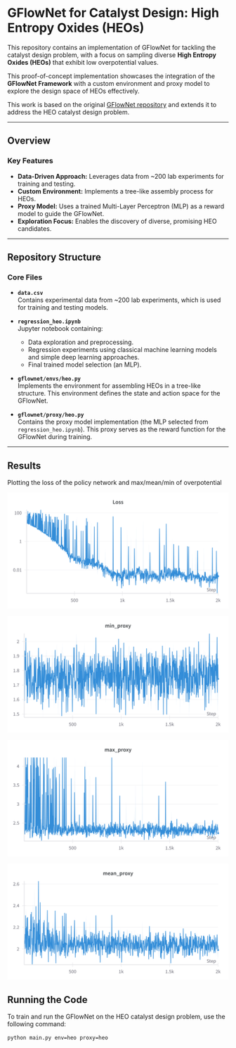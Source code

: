 # GFlowNet for Catalyst Design: High Entropy Oxides (HEOs)

This repository contains an implementation of GFlowNet for tackling the catalyst design problem, with a focus on sampling diverse **High Entropy Oxides (HEOs)** that exhibit low overpotential values.

This proof-of-concept implementation showcases the integration of the **GFlowNet Framework** with a custom environment and proxy model to explore the design space of HEOs effectively.

This work is based on the original [GFlowNet repository](https://github.com/alexhernandezgarcia/gflownet) and extends it to address the HEO catalyst design problem.

---

## Overview

### **Key Features**
- **Data-Driven Approach:** Leverages data from ~200 lab experiments for training and testing.
- **Custom Environment:** Implements a tree-like assembly process for HEOs.
- **Proxy Model:** Uses a trained Multi-Layer Perceptron (MLP) as a reward model to guide the GFlowNet.
- **Exploration Focus:** Enables the discovery of diverse, promising HEO candidates.

---

## Repository Structure

### **Core Files**
- **`data.csv`**  
  Contains experimental data from ~200 lab experiments, which is used for training and testing models.

- **`regression_heo.ipynb`**  
  Jupyter notebook containing:
  - Data exploration and preprocessing.
  - Regression experiments using classical machine learning models and simple deep learning approaches.
  - Final trained model selection (an MLP).

- **`gflownet/envs/heo.py`**  
  Implements the environment for assembling HEOs in a tree-like structure. This environment defines the state and action space for the GFlowNet.

- **`gflownet/proxy/heo.py`**  
  Contains the proxy model implementation (the MLP selected from `regression_heo.ipynb`). This proxy serves as the reward function for the GFlowNet during training.

---
## Results
Plotting the loss of the policy network and max/mean/min of overpotential

![W&B Chart 1](W&BChart1_16_2025,12_16_15PM.png)

![W&B Chart 2](W&BChart1_16_2025,12_16_37PM.png)

![W&B Chart 3](W&BChart1_16_2025,12_16_51PM.png)

![W&B Chart 4](W&BChart1_16_2025,12_17_56PM.png)



## Running the Code

To train and run the GFlowNet on the HEO catalyst design problem, use the following command:

```bash
python main.py env=heo proxy=heo